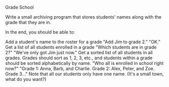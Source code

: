 Grade School


Write a small archiving program that stores students' names along with the grade that they are in.

In the end, you should be able to:

Add a student's name to the roster for a grade
"Add Jim to grade 2."
"OK."
Get a list of all students enrolled in a grade
"Which students are in grade 2?"
"We've only got Jim just now."
Get a sorted list of all students in all grades. Grades should sort as 1, 2, 3, etc., and students within a grade should be sorted alphabetically by name.
"Who all is enrolled in school right now?"
"Grade 1: Anna, Barb, and Charlie. Grade 2: Alex, Peter, and Zoe. Grade 3…"
Note that all our students only have one name. (It's a small town, what
do you want?)


